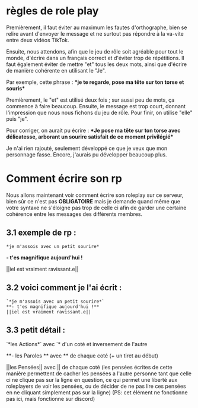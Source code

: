 # règles de role play

Premièrement, il faut éviter au maximum les fautes d'orthographe, bien se relire avant d'envoyer le message et ne surtout pas répondre à la va-vite entre deux vidéos TikTok.

Ensuite, nous attendons, afin que le jeu de rôle soit agréable pour tout le monde, d'écrire dans un français correct et d'éviter trop de répétitions. Il faut également éviter de mettre "et" tous les deux mots, ainsi que d'écrire de manière cohérente en utilisant le "Je".

Par exemple, cette phrase : 
**\*je te regarde, pose ma tête sur ton torse et souris\***

Premièrement, le "et" est utilisé deux fois ; sur aussi peu de mots, ça commence à faire beaucoup. Ensuite, le message est trop court, donnant l'impression que nous nous fichons du jeu de rôle. Pour finir, on utilise "elle" puis "je".

Pour corriger, on aurait pu écrire : 
**\*Je pose ma tête sur ton torse avec délicatesse, arborant un sourire satisfait de ce moment privilégié\***

Je n'ai rien rajouté, seulement développé ce que je veux que mon personnage fasse. Encore, j'aurais pu développer beaucoup plus.

# Comment écrire son rp

Nous allons maintenant voir comment écrire son roleplay sur ce serveur, bien sûr ce n'est pas **OBLIGATOIRE** mais je demande quand même que votre syntaxe ne s'éloigne pas trop de celle ci afin de garder une certaine cohérence entre les messages des différents membres.

## 3.1 exemple de rp :

`*je m'assois avec un petit sourire*`

**- t'es magnifique aujourd'hui !**

||iel est vraiment ravissant.e||

## 3.2 voici comment je l'ai écrit :

```
`*je m'assois avec un petit sourire*`  
**- t'es magnifique aujourd'hui !**  
||iel est vraiment ravissant.e||
```

## 3.3 petit détail :

\`\*les Actions\*\` avec \`\* d'un coté et inversement de l'autre

\*\*- les Paroles \*\* avec \*\* de chaque coté (+ un tiret au début)

||les Pensées|| avec || de chaque coté (les pensées écrites de cette manière permettent de cacher les pensées a l'autre personne tant que celle ci ne clique pas sur la ligne en question, ce qui permet une liberté aux roleplayers de voir les pensées, ou de décider de ne pas lire ces pensées en ne cliquant simplement pas sur la ligne) (PS: cet élément ne fonctionne pas ici, mais fonctionne sur discord)